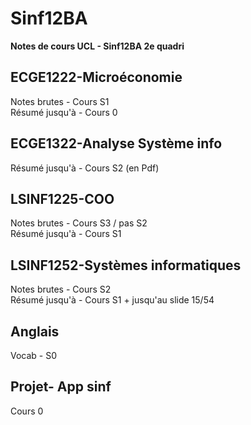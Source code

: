 # Sinf12BA
**Notes de cours UCL - Sinf12BA 2e quadri**

## ECGE1222-Microéconomie
Notes brutes - Cours S1  
Résumé jusqu'à - Cours 0
  
## ECGE1322-Analyse Système info
Résumé jusqu'à - Cours S2 (en Pdf)  

## LSINF1225-COO
Notes brutes - Cours S3 / pas S2  
Résumé jusqu'à - Cours S1  

## LSINF1252-Systèmes informatiques
Notes brutes - Cours S2   
Résumé jusqu'à - Cours S1 + jusqu'au slide 15/54   

## Anglais
Vocab - S0

## Projet- App sinf
Cours 0

